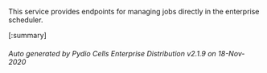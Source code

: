 






This service provides endpoints for managing jobs directly in the enterprise scheduler.

[:summary]

###### Auto generated by Pydio Cells Enterprise Distribution v2.1.9 on 18-Nov-2020
